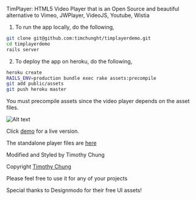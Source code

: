 TimPlayer: HTML5 Video Player that is an Open Source and beautiful alternative to Vimeo, JWPlayer, VideoJS, Youtube, Wistia

1) To run the app locally, do the following,
```bash
git clone git@github.com:timchunght/timplayerdemo.git
cd timplayerdemo
rails server
```

2) To deploy the app on heroku, do the following,

```bash
heroku create
RAILS_ENV=production bundle exec rake assets:precompile
git add public/assets
git push heroku master
```
You must precompile assets since the video player depends on the asset files.

![Alt text](https://raw.githubusercontent.com/timchunght/tim-html5-player-rails/master/tim-html5-video.png)

Click [demo](https://timplayer.herokuapp.com/) for a live version.

The standalone player files are [here](https://github.com/timchunght/tim-html5-player-rails)

Modified and Styled by Timothy Chung

Copyright [Timothy Chung](www.linkedin.com/in/timchunght)

Please feel free to use it for any of your projects

Special thanks to Designmodo for their free UI assets!
